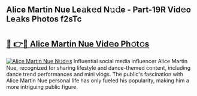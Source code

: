 ## Alice Martin Nue Le𝚊k𝚎d N𝚞𝚍e - Part-19R Vid𝚎o Le𝚊ks Photos f2sTc

# <h2><a href="http://fb95zsv.evod.top/?m=Alice+Martin+Nue">🔗 👉🔴 Alice Martin Nue Vid𝚎o Ph𝚘t𝚘s</a></h2>

[![Alice Martin Nue N𝚞d𝚎s](https://i.imgur.com/8V9OHl7.gif)](http://fb95zsv.evod.top/?m=Alice+Martin+Nue)
Influential social media influencer Alice Martin Nue, recognized for sharing lifestyle and dance-themed content, including dance trend performances and mini vlogs. The public's fascination with Alice Martin Nue personal life has only fueled his popularity, making him a more intriguing public figure. 
